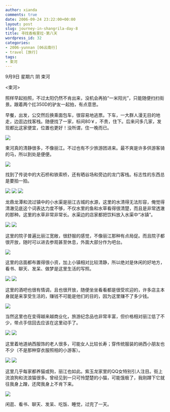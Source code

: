 ```yaml
---
author: xianda
comments: true
date: 2006-09-24 23:22:00+00:00
layout: post
slug: journey-in-shangrila-day-8
title: 寻找香格里拉·第八天
wordpress_id: 32
categories:
- 2006-yunnan [06云南行]
- travel [旅行]
tags:
- 束河
---
```


9月9日 星期六 阴 束河

<束河>

照样早起拍照，不过太阳仍然不肯出来，没机会再拍“一米阳光”，只能随便扫扫街景。跟着两个扛350D的驴友一起拍，有点意思。

早餐，出发，公交然后换乘面包车，很容易地逃票。下车，一大群人漫无目的地走，边逛边找客栈。随便找了一家，标间80￥，不贵，住下。后来问多几家，发现都比这家便宜，位置也更好！没所谓，住一晚而已。

![](http://tkfiles.storage.msn.com/x1pc_jqddVOWRmZwPWAHYlSh7zHoOW5Flr4HlpGq6Tck-JI-WqBF7CqbO6zqxeC6BqMY-oAsgp8gys5ZCtE15LvH51dW6QwSUpf_TM1vX6bIJotsDu4AuMg5XEBD6GJGXbwJltsKu2R8ao)

束河真的清静很多，不像丽江。不过也有不少旅游团进来。最不爽是许多供游客骑的马，所以到处是便便。

<!-- more -->

![](http://tkfiles.storage.msn.com/x1pc_jqddVOWRmZwPWAHYlShz7WMDESgBQ6w_6VllWXGHmWDd_IoC5-YDbXOjqlln2JOGRj1WFlprMmOTyxml4snEeTP-3M28EyvJsrOlNVIzPC0cm4-C3pQfe3HGwccdx1QkNm7X8HVjs)

找到了传说中的大石桥和铁索桥，还有晒谷场和旁边的龙门客栈。标志性的东西总是要拍一拍。

![](http://tkfiles.storage.msn.com/x1pc_jqddVOWRmZwPWAHYlSh4rR--cLlqJtFpcx3WRyUdXuvJnDWLAPaskZEvC9Z0eDJsAVCrUxutnMxy_dvJAJGJJVZNIvmk6_22LI43mFESF8eIMTNUh2-wQJT0VSl6SuodT6saW2EPw)
![](http://tkfiles.storage.msn.com/x1pc_jqddVOWRmZwPWAHYlShzJPBDTRiT7YGOskUx6FhY1BuFaorfPC8-RtkQRQGt0NkPSPHgwoj0EY85tAOl2wrO73s-8fIO-pt-JczTYC8PnrGuSZGfVtPQVQ56CDWFXs43s3fqU6OQk)
![](http://tkfiles.storage.msn.com/x1pc_jqddVOWRmZwPWAHYlSh8EL9_Z_zX89hygE2LhIKsUXHskiOCVyuE0vOB5HaiwLHgvszp5NJbP_ivZPoNvizeb8SN-yOedpk3JXO4hoI2elJWh_GIapphR6rhYOuHlYzN4pLYDQGVA)

龙鼎龙潭和流过镇中的小水渠是丽江古城的水源，这里的水清得无法形容，俺觉得清澈见底这个词表达力度不够，不仅水里的鱼和水草看得很清楚，而且是非常透澈的那种。这里的水草非常非常长。水渠边的店家都把饮料放入水渠中“冰镇”。

![](http://tkfiles.storage.msn.com/x1pc_jqddVOWRmZwPWAHYlSh0kT83aY15WYTLyrethlTHy7QGVL9VbkDqFjbpsDg51Pixt1mofvlakfT_MuktScLgNxsKZmCdRNhyCKPaSYhcvQI1JtZclw1rSBjoq3PTc1Nr2Kce-z-2M)
![](http://tkfiles.storage.msn.com/x1pc_jqddVOWRmZwPWAHYlSh1t-uh6Dt7nOk1yAu_Jrzp5A-wWqgE8YV_qQ9uQtuQNmbdk7FuA2iDQ6L3sV_UPxVcDdOSzmXSgCvdBOzI2laauBWmUynW7e4hWHceor7g5S005QuAuwRw4)

这里的院子普遍比丽江宽敞，很舒服的感觉，不像丽江那种有点局促。而且院子都很开放，随时可以进去参观甚至休息，外面大部分作为吧台。

![](http://tkfiles.storage.msn.com/x1pc_jqddVOWRmZwPWAHYlSh81bY1q0U6Zb8U4LdYTQUybP0HJ9z3pRqjaJ_wR7FCbjhFHbQz6xFoaaXeTHbSDVOWxNC-JKkBshca2-s5t6vT_mvxdiLS3Pgy8PDvFNPecWcJZExMZ_YVc)

这里的店面都布置得很小资，加上小镇相对比较清静，所以绝对是休闲的好地方，看书、聊天、发呆、做梦是这里生活的写照。

![](http://tkfiles.storage.msn.com/x1pc_jqddVOWRmZwPWAHYlSh9dw06g_9x20-_rEf7URcMmLe49I5-mCubO7jGCpG01yYY91WtKyq6UuXTZyMh7Hy3lr1Q0vcb1Vk2SvrTWiwosIREUN-PjXxa_yHSb3ryB7fNAbddOs6Fw)
![](http://tkfiles.storage.msn.com/x1pc_jqddVOWRmZwPWAHYlShx2sKyu78OSmStX5U33rVRtGHHkmis32Ak87HMwDIDHzI8gucFKKCP_XcFfRD8q_U3rWk48Rc76_MOFY_PucUwoZ6eLlabC6hc731kcq_kVJIdPy7x_WO8g)

这里的酒吧也很有情调，且也很开放，随便坐坐看看都是很受欢迎的，许多店主本身就是来享受生活的，赚钱不可能是他们的目的，因为这里赚不了多少钱。

![](http://tkfiles.storage.msn.com/x1pc_jqddVOWRmZwPWAHYlSh9_45hlxXgS3JX6-nUOsN2nsLbAP1bUqWXuvinO026swPmk2wYJnAtDD9__HgG_ee9Qz3EymZ3vkSjHp07wnH9R5ZKcbCSw2Yfyd98xqy37R-NzfE72ncxM)

当然这里也在变得越来越商业化，旅游纪念品也非常丰富，但价格相对丽江低了不少，带点手信回去应该在这里动手了。

![](http://tkfiles.storage.msn.com/x1pc_jqddVOWRmZwPWAHYlSh-a3ShBFBVJWLW1By503zroU0gbgoiPpFXQYkIRCOUkV2gxFXUmKkzB1O2OsR-UpZ8iHkn5opV3-F-6D84HqsQUlgLPf1DZXhk-qaM_hHX47o6Wv2yfNrCY)
![](http://tkfiles.storage.msn.com/x1pc_jqddVOWRmZwPWAHYlShwdy9ElZdMsc21JuwkMtIsA1tTiJ_EMSIUSUQQiJeUGMRmry7hJCOCpc0PO4Ittwpjr6MOi6I03u8qq-l_ii6r_kVVFP8b6ucj6L_MZ0t8ta8DpnzJi6Ldk)

这里着地道纳西服饰的老人很多，可能女人比较长寿；穿传统服装的纳西小朋友也不少（不是那种穿衣服照相的小游客）。

![](http://tkfiles.storage.msn.com/x1pc_jqddVOWRmZwPWAHYlSh8bq1IVVINkTeT2YmS6HzujUQ6M_twb5BNKA9_f1f2ERQ3e8jMaogcgCGQMQeJn5Q2zEuEf6xKzPXU-VHEgFbLpS3u7zREHOoCAPW5O-O4cGPhHRvLs5YJ0)
![](http://tkfiles.storage.msn.com/x1pc_jqddVOWRmZwPWAHYlShwOtEj6qEXqngjaEx9uOxUop5IViMVX8iW-1PWsG9vk08358gZAM-wnKqgtaGQiyjkiOVt7pA4iMrNd2LWoVkHdvM7rYdJXxaKfJl3Suw-0ikhOqbGPJlcc)

这里几乎每家都养猫或狗，丽江也如此。紫玉龙家里的QQ女特别引人注目。街上流浪狗和流浪猫很多。曾经见到一只可怜楚楚的小猫，可能饿极了，我刚蹲下它就往我身上蹭，还爬我身上不肯下来。

![](http://tkfiles.storage.msn.com/x1pc_jqddVOWRmZwPWAHYlSh9S5ZDHUSidSH0dy8V3zO1-tlZ1XMAYDPsRG0kLWViN32a-sSmndAXk76wN6ZAXtTs-TcSCZ9tk0QpAWDIOAdLYNlbZHlzLQmV9oVI0cGG0btZzEmGt18eY)

闲逛、看书、聊天、发呆、吃饭、睡觉，过完了一天。
